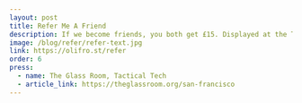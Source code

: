 ```yaml
---
layout: post
title: Refer Me A Friend
description: If we become friends, you both get £15. Displayed at the Tactical Tech exhibit in San Fran.
image: /blog/refer/refer-text.jpg
link: https://olifro.st/refer
order: 6
press:
  - name: The Glass Room, Tactical Tech
  - article_link: https://theglassroom.org/san-francisco
---
```

